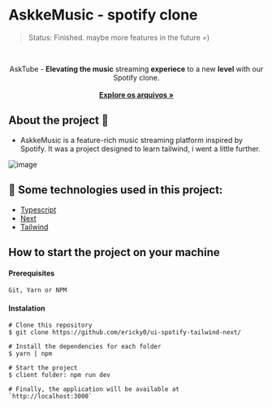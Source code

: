 <h1>AskkeMusic - spotify clone</h1>

> Status: Finished. maybe more features in the future =)
<br/>

<p align="center">
    AskTube - <span><b>Elevating the music</b> streaming <b>experiece</b> to a new <b>level</b> with our Spotify clone.</span>
    <br />
    <br />
    <a href="https://github.com/ericky0/ui-spotify-tailwind-next"><strong>Explore os arquivos »</strong></a>
  </p>
</p>

<!-- ABOUT THE PROJECT -->
## About the project 🎨

- AskkeMusic is a feature-rich music streaming platform inspired by Spotify. It was a project designed to learn tailwind, i went a little further.

![image](https://user-images.githubusercontent.com/53923000/233568207-b7cb3b1b-bd09-4149-900b-3e7969bdbe9f.png)

## 🧪 Some technologies used in this project:

* [Typescript](https://www.typescriptlang.org/)
* [Next](https://nextjs.org)
* [Tailwind](https://tailwindcss.com)


## How to start the project on your machine

#### Prerequisites

``` Git, Yarn or NPM ```

#### Instalation

```
# Clone this repository
$ git clone https://github.com/ericky0/ui-spotify-tailwind-next/

# Install the dependencies for each folder
$ yarn | npm

# Start the project
$ client folder: npm run dev

# Finally, the application will be available at `http://localhost:3000`
```
